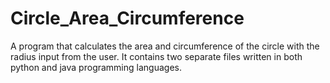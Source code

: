 # Circle_Area_Circumference

A program that calculates the area and circumference of the circle with the radius input from the user.
It contains two separate files written in both python and java programming languages.
